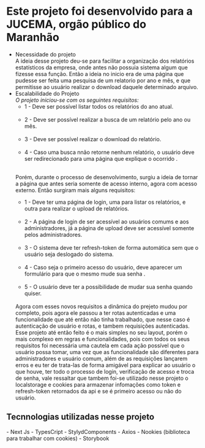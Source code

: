 # Este projeto foi desenvolvido para a JUCEMA, orgão público do Maranhão

<div>
  <ul>
    <li>
      Necessidade do projeto </br>
      A ideia desse projeto deu-se para facilitar a organização dos relatórios estatísticos da empresa, onde antes não possuia sistema algum que fizesse essa função. Então a ideia no inicio era de uma página que pudesse ser feita uma pesquisa de um relatorio por ano e mês, e que permitisse ao usuário realizar o download daquele determinado arquivo.
    </li>
    <li>
      Escalabilidade do Projeto <br />
      <i>O projeto iniciou-se com os seguintes requisitos:</i> <br />
      <ul>
        <li> 1 - Deve ser possível listar todos os relatórios do ano atual. </li> <br />
        <li> 2 - Deve ser possível realizar a busca de um relatório pelo ano ou mês. </li> <br />
        <li> 3 - Deve ser possível realizar o download do relatório. </li> <br />
        <li> 4 - Caso uma busca nnão retorne nenhum relatório, o usuário deve ser redirecionado para uma página que explique o ocorrido . </li> <br />
      </ul>
      <p> Porém, durante o processo de desenvolvimento, surgiu a ideia de tornar a página que antes seria somente de acesso interno, agora com acesso externo. Então surgiram mais alguns requisitos:
      <ul>
        <li> 1 - Deve ter uma página de login, uma para listar os relatórios, e outra para realizar o upload de relatórios. </li> <br />
        <li> 2 - A página de login de ser acessível ao usuários comums e aos administradores, já a página de upload deve ser acessível somente pelos administradores. </li> <br />
        <li> 3 - O sistema deve ter refresh-token de forma automática sem que o usuário seja deslogado do sistema. </li> <br />
        <li> 4 - Caso seja o primeiro acesso do usuário, deve aparecer um formulário para que o mesmo mude sua senha . </li> <br />
        <li> 5 - O usuário deve ter a possibilidade de mudar sua senha quando quiser. </li> <br />
      </ul>
      Agora com esses novos requisitos a dinâmica do prejeto mudou por completo, pois agora ele passou a ter rotas autenticadas e uma funcionalidade que até então não tinha trabalhado, que nesse caso é autenticação de usuário e rotas, e tambem requisições autenticadas. Esse projeto até então feito é o mais simples no seu layout, porém o mais complexo em regras e funcionalidades, pois com todos os seus requisitos foi necessária uma cautela em cada ação possível que o usuário possa tomar, uma vez que as funcionalidade são diferentes para administradores e usuário comum, além de as requisições lançarem erros e eu ter de trata-las de forma amigável para explicar ao usuário o que houve, ter todo o processo de login, verificação de acesso e troca de senha, vale ressaltar que tambem foi-se utilizado nesse projeto o localstorage e cookies para armazenar infomações como token e refresh-token retornados da api e se é primeiro acesso ou não do usuário.
    </li>    
  </ul>
  <h2>Tecnnologias utilizadas nesse projeto</h2>
  - Next Js
  - TypesCript
  - StylydComponents
  - Axios
  - Nookies (biblioteca para trabalhar com cookies)
  - Storybook
</div>
